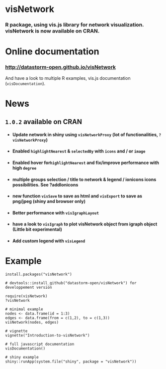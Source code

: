 # visNetwork

### R package, using vis.js library for network visualization. visNetwork is now available on CRAN.

# Online documentation

### http://datastorm-open.github.io/visNetwork

And have a look to multiple R examples, vis.js documentation (````visDocumentation````). 

# News

## ``1.0.2`` available on CRAN

* #### Update network in shiny using  ````visNetworkProxy```` (lot of functionalities,  ````?visNetworkProxy````)

* #### Enabled ``highlightNearest`` & ``selectedBy`` with ``icons`` and / or ``image``

* #### Enabled hover for``highlightNearest`` and fix/improve performance with high ``degree``

* ####   multiple groups selection / title to network & legend / ionicons icons possibilities. See ?addIonicons

* #### new function ````visSave```` to save as html and ````visExport```` to save as png/jpeg (shiny and browser only)

* #### Better performance with ````visIgraphLayout````

* #### have a look to ````visIgraph```` to plot visNetwork object from igraph object (Little bit experimental)

* #### Add custom legend with ````visLegend````

# Example

```` 
install.packages("visNetwork")

# devtools::install_github("datastorm-open/visNetwork") for developpement version

require(visNetwork)
?visNetwork

# minimal example
nodes <- data.frame(id = 1:3)
edges <- data.frame(from = c(1,2), to = c(1,3))
visNetwork(nodes, edges)

# vignette
vignette("Introduction-to-visNetwork")

# full javascript documentation
visDocumentation()

# shiny example
shiny::runApp(system.file("shiny", package = "visNetwork"))
````
